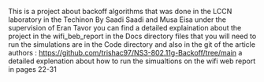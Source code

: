 This is a project about backoff algorithms that was done in the LCCN laboratory in the Techinon By Saadi Saadi and Musa Eisa under the supervision of Eran Tavor
you can find a detailed explaination about the project in the wifi_beb_report in the Docs directory
files that you will need to run the simulations are in the Code directory and also in the git of the article authors : https://github.com/trishac97/NS3-802.11g-Backoff/tree/main
a detailed explenation about how to run the simualtions on the wifi web report in pages 22-31
